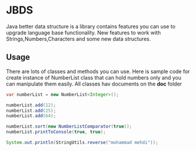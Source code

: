 # JBDS
Java better data structure is a library contains features you can use to upgrade language base functionality.
New features to work with Strings,Numbers,Characters and some new data structures.


## Usage
There are lots of classes and methods you can use.
Here is sample code for create instance of NumberList class that can hold numbers only and you can manipulate them easily.
All classes hav documents on the **doc** folder

```java
var numberList = new NumberList<Integer>();

numberList.add(12);
numberList.add(25);
numberList.add(64);

numberList.sort(new NumberListComparator(true));
numberList.printToConsole(true, true);

System.out.println(StringUtils.reverse("mohammad mehdi"));

```
